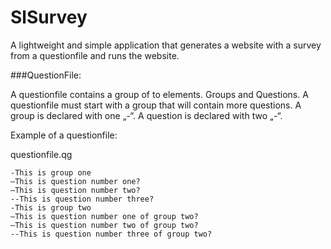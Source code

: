 # SlSurvey

A lightweight and simple application that generates a website with a survey from a questionfile and runs the website.


###QuestionFile:

A questionfile contains a group of to elements. Groups and Questions. 
A questionfile must start with a group that will contain more questions. 
A group is declared with  one „-“. A question is declared with two „-“.

Example of a questionfile:

questionfile.qg

```
-This is group one
–This is question number one?
–This is question number two?
--This is question number three?
-This is group two
–This is question number one of group two?
–This is question number two of group two?
--This is question number three of group two?
```
